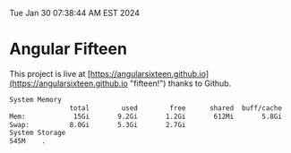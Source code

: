 Tue Jan 30 07:38:44 AM EST 2024

# Angular Fifteen


This project is live at [https://angularsixteen.github.io](https://angularsixteen.github.io "fifteen!") thanks to Github.

```bash
System Memory
               total        used        free      shared  buff/cache   available
Mem:            15Gi       9.2Gi       1.2Gi       612Mi       5.8Gi       6.1Gi
Swap:          8.0Gi       5.3Gi       2.7Gi
System Storage
545M	.
